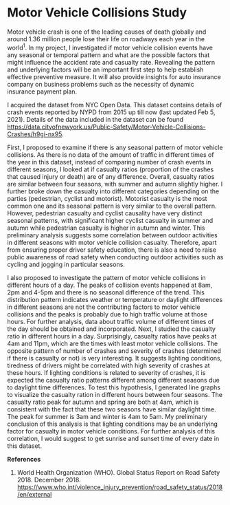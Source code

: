 # Motor Vehicle Collisions Study
Motor vehicle crash is one of the leading causes of death globally and around 1.36 million people lose their life on roadways each year in the world<sup>1</sup>. In my project, I investigated if motor vehicle collision events have any seasonal or temporal pattern and what are the possible factors that might influence the accident rate and casualty rate. Revealing the pattern and underlying factors will be an important first step to help establish effective preventive measure. It will also provide insights for auto insurance company on business problems such as the necessity of dynamic insurance payment plan. 

I acquired the dataset from NYC Open Data. This dataset contains details of crash events reported by NYPD from 2015 up till now (last updated Feb 5, 2021). Details of the data included in the dataset can be found https://data.cityofnewyork.us/Public-Safety/Motor-Vehicle-Collisions-Crashes/h9gi-nx95.

First, I proposed to examine if there is any seasonal pattern of motor vehicle collisions. As there is no data of the amount of traffic in different times of the year in this dataset, instead of comparing number of crash events in different seasons, I looked at if casualty ratios (proportion of the crashes that caused injury or death) are of any difference. Overall, casualty ratios are similar between four seasons, with summer and autumn slightly higher. I further broke down the casualty into different categories depending on the parties (pedestrian, cyclist and motorist). Motorist casualty is the most common one and its seasonal pattern is very similar to the overall pattern. However, pedestrian casualty and cyclist causality have very distinct seasonal patterns, with significant higher cyclist casualty in summer and autumn while pedestrian casualty is higher in autumn and winter. This preliminary analysis suggests some correlation between outdoor activities in different seasons with motor vehicle collision casualty. Therefore, apart from ensuring proper driver safety education, there is also a need to raise public awareness of road safety when conducting outdoor activities such as cycling and jogging in particular seasons. 

I also proposed to investigate the pattern of motor vehicle collisions in different hours of a day. The peaks of collision events happened at 8am, 2pm and 4-5pm and there is no seasonal difference of the trend. This distribution pattern indicates weather or temperature or daylight differences in different seasons are not the contributing factors to motor vehicle collisions and the peaks is probably due to high traffic volume at those hours. For further analysis, data about traffic volume of different times of the day should be obtained and incorporated. Next, I studied the casualty ratio in different hours in a day. Surprisingly, casualty ratios have peaks at 4am and 11pm, which are the times with least motor vehicle collisions. The opposite pattern of number of crashes and severity of crashes (determined if there is casualty or not) is very interesting. It suggests lighting conditions, tiredness of drivers might be correlated with high severity of crashes at these hours. If lighting conditions is related to severity of crashes, it is expected the casualty ratio patterns different among different seasons due to daylight time differences. To test this hypothesis, I generated line graphs to visualize the casualty ration in different hours between four seasons. The casualty ratio peak for autumn and spring are both at 4am, which is consistent with the fact that these two seasons have similar daylight time. The peak for summer is 3am and winter is 4am to 5am. My preliminary conclusion of this analysis is that lighting conditions may be an underlying factor for casualty in motor vehicle conditions. For further analysis of this correlation, I would suggest to get sunrise and sunset time of every date in this dataset.



**References**
1. World Health Organization (WHO). Global Status Report on Road Safety 2018. December 2018. https://www.who.int/violence_injury_prevention/road_safety_status/2018/en/external 
